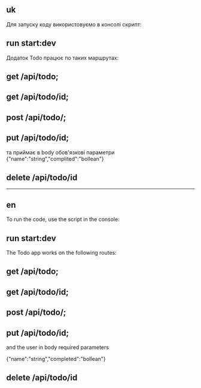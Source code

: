## uk

Для запуску коду використовуємо в консолі скрипт:

## run start:dev

Додаток Todo працює по таких маршрутах:

## get /api/todo;

## get /api/todo/id;

## post /api/todo/;

## put /api/todo/id;

та приймає в body обов'язкові параметри  
{"name":"string","complited":"bollean"}

## delete /api/todo/id

---

## en

To run the code, use the script in the console:

## run start:dev

The Todo app works on the following routes:

## get /api/todo;

## get /api/todo/id;

## post /api/todo/;

## put /api/todo/id;

and the user in body required parameters

{"name":"string","completed":"bollean"}

## delete /api/todo/id
